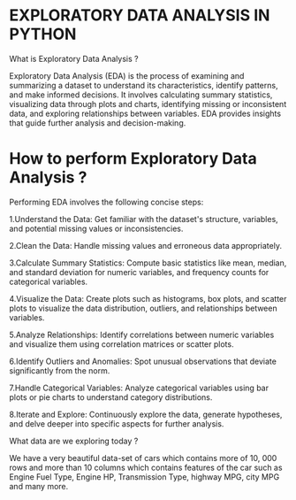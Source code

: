 # EXPLORATORY DATA ANALYSIS IN PYTHON
What is Exploratory Data Analysis ?

Exploratory Data Analysis (EDA) is the process of examining and summarizing a dataset to understand its characteristics, identify patterns, and make informed decisions. It involves calculating summary statistics, visualizing data through plots and charts, identifying missing or inconsistent data, and exploring relationships between variables. EDA provides insights that guide further analysis and decision-making.

# How to perform Exploratory Data Analysis ?

Performing EDA involves the following concise steps:

1.Understand the Data: Get familiar with the dataset's structure, variables, and potential missing values or inconsistencies.

2.Clean the Data: Handle missing values and erroneous data appropriately.

3.Calculate Summary Statistics: Compute basic statistics like mean, median, and standard deviation for numeric variables, and frequency counts for categorical variables.

4.Visualize the Data: Create plots such as histograms, box plots, and scatter plots to visualize the data distribution, outliers, and relationships between variables.

5.Analyze Relationships: Identify correlations between numeric variables and visualize them using correlation matrices or scatter plots.

6.Identify Outliers and Anomalies: Spot unusual observations that deviate significantly from the norm.

7.Handle Categorical Variables: Analyze categorical variables using bar plots or pie charts to understand category distributions.

8.Iterate and Explore: Continuously explore the data, generate hypotheses, and delve deeper into specific aspects for further analysis.

What data are we exploring today ?

We have a very beautiful data-set of cars which contains more of 10, 000 rows and more than 10 columns which contains features of the car such as Engine Fuel Type, Engine HP, Transmission Type, highway MPG, city MPG and many more.
